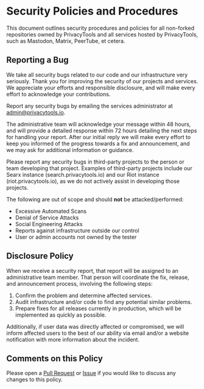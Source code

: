 # Security Policies and Procedures

This document outlines security procedures and policies for all non-forked repositories owned by PrivacyTools and all services hosted by PrivacyTools, such as Mastodon, Matrix, PeerTube, et cetera.

## Reporting a Bug

We take all security bugs related to our code and our infrastructure very seriously. Thank you for improving the security of our projects and services. We appreciate your efforts and responsible disclosure, and will make every effort to acknowledge your contributions.

Report any security bugs by emailing the services administrator at [admin@privacytools.io](mailto:admin@privacytools.io).

The administrative team will acknowledge your message within 48 hours, and will provide a detailed response within 72 hours detailing the next steps for handling your report. After our initial reply we will make every effort to keep you informed of the progress towards a fix and announcement, and we may ask for additional information or guidance.

Please report any security bugs in third-party projects to the person or team developing that project. Examples of third-party projects include our Searx instance (search.privacytools.io) and our Riot instance (riot.privacytools.io), as we do not actively assist in developing those projects.

The following are out of scope and should **not** be attacked/performed:

* Excessive Automated Scans
* Denial of Service Attacks
* Social Engineering Attacks
* Reports against infrastructure outside our control
* User or admin accounts not owned by the tester

## Disclosure Policy

When we receive a security report, that report will be assigned to an administrative team member. That person will coordinate the fix, release, and announcement process, involving the following steps:

1. Confirm the problem and determine affected services.
2. Audit infrastructure and/or code to find any potential similar problems.
3. Prepare fixes for all releases currently in production, which will be implemented as quickly as possible.

Additionally, if user data was directly affected or compromised, we will inform affected users to the best of our ability via email and/or a website notification with more information about the incident.

## Comments on this Policy

Please open a [Pull Request](https://github.com/privacytools/.github/pulls) or [Issue](https://github.com/privacytools/.github/issues) if you would like to discuss any changes to this policy.
